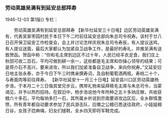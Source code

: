 ### 劳动英雄吴满有到延安总部拜寿

1946-12-03
第1版()
专栏：

　　劳动英雄吴满有到延安总部拜寿
    【新华社延安三十日电】边区劳动英雄吴满有，代表吴家枣园村民于本日下午二时前往延安总部向朱总司令祝寿。该村于廿八日召开保卫延安工作检查会，会上并讨论怎样庆祝朱总司令寿辰，有人提议送鸡，有人提议送面，最后大家都认为加紧自卫战争工作，是最好的寿礼，并推吴满有送致贺函。贺函中称：“你和毛主席到边区不过十年，人民已经丰衣足食，我们庄上秋田可收二百石，平均可做到耕一余一，这些都是毛主席和你操心领导的结果；可是蒋介石不高兴，要来进攻，所以我们加紧准备自卫战争，来向你祝寿。”又延安旧日地主张永泰，亦于今日下午三时携亲撰寿词，及自制葡萄酒两瓶，寿桃二十个，与寿面肉等前往拜寿。
    【新华社延安十一月三十日电】延安县川口区劳动英雄杨步浩，于本月二十三日偕其堂兄步云，携带礼物来延拜晤毛主席与朱总司令，当蒙谒见，并予以热烈招待。在叙旧中，杨步浩说他今年所种之五十多垧庄稼，共收获粮六十多石，平均每垧多打一石，其所属乡听说到宗南要进攻边区后，全乡群情激愤，所有青年都自动要求参加了民兵游击队，应缴之公粮已悉送往政府，小娃娃糊日谷，女孩子捻麻绳，妇女们缝鞋，全乡四天即将军鞋完成。
